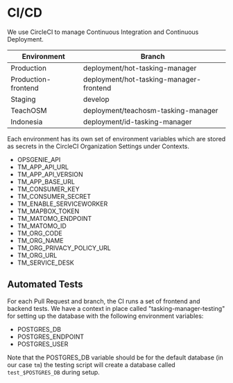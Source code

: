 # CI/CD

We use CircleCI to manage Continuous Integration and Continuous Deployment. 

| **Environment**     | **Branch**                              |
|---------------------|-----------------------------------------|
| Production          | deployment/hot-tasking-manager          |
| Production-frontend | deployment/hot-tasking-manager-frontend |
| Staging             | develop                                 |
| TeachOSM            | deployment/teachosm-tasking-manager     |
| Indonesia           | deployment/id-tasking-manager           |

Each environment has its own set of environment variables which are stored as secrets in the CircleCI Organization Settings under Contexts. 

- OPSGENIE_API	
- TM_APP_API_URL
- TM_APP_API_VERSION
- TM_APP_BASE_URL
- TM_CONSUMER_KEY
- TM_CONSUMER_SECRET
- TM_ENABLE_SERVICEWORKER
- TM_MAPBOX_TOKEN
- TM_MATOMO_ENDPOINT
- TM_MATOMO_ID
- TM_ORG_CODE
- TM_ORG_NAME
- TM_ORG_PRIVACY_POLICY_URL
- TM_ORG_URL
- TM_SERVICE_DESK

## Automated Tests

For each Pull Request and branch, the CI runs a set of frontend and backend tests. We have a context in place called "tasking-manager-testing" for setting up the database with the following environment variables: 

- POSTGRES_DB	
- POSTGRES_ENDPOINT	
- POSTGRES_USER

Note that the POSTGRES_DB variable should be for the default database (in our case `tm`) the testing script will create a database called `test_$POSTGRES_DB` during setup. 
